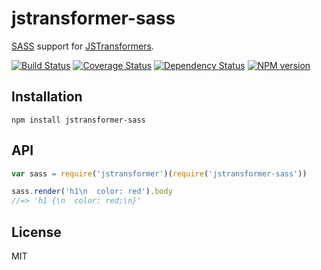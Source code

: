 # jstransformer-sass

[SASS](https://github.com/sass/node-sass) support for [JSTransformers](http://github.com/jstransformers).

[![Build Status](https://img.shields.io/travis/jstransformers/jstransformer-sass/master.svg)](https://travis-ci.org/jstransformers/jstransformer-sass)
[![Coverage Status](https://img.shields.io/codecov/c/github/jstransformers/jstransformer-sass/master.svg)](https://codecov.io/gh/jstransformers/jstransformer-sass)
[![Dependency Status](https://img.shields.io/david/jstransformers/jstransformer-sass/master.svg)](http://david-dm.org/jstransformers/jstransformer-sass)
[![NPM version](https://img.shields.io/npm/v/jstransformer-sass.svg)](https://www.npmjs.org/package/jstransformer-sass)

## Installation

    npm install jstransformer-sass

## API

```js
var sass = require('jstransformer')(require('jstransformer-sass'))

sass.render('h1\n  color: red').body
//=> 'h1 {\n  color: red;\n}'
```

## License

MIT
